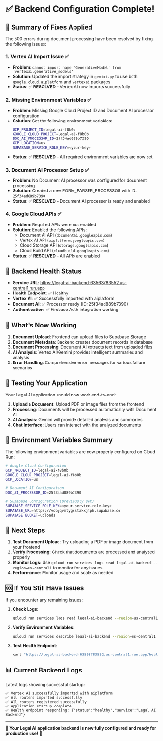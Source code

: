 # ✅ Backend Configuration Complete!

## 🎯 Summary of Fixes Applied

The 500 errors during document processing have been resolved by fixing the following issues:

### 1. **Vertex AI Import Issue** ✅
- **Problem**: `cannot import name 'GenerativeModel' from 'vertexai.generative_models'`
- **Solution**: Updated the import strategy in `gemini.py` to use both `google.cloud.aiplatform` and `vertexai` packages
- **Status**: ✅ **RESOLVED** - Vertex AI now imports successfully

### 2. **Missing Environment Variables** ✅
- **Problem**: Missing Google Cloud Project ID and Document AI processor configuration
- **Solution**: Set the following environment variables:
  ```bash
  GCP_PROJECT_ID=legal-ai-f8b0b
  GOOGLE_CLOUD_PROJECT=legal-ai-f8b0b
  DOC_AI_PROCESSOR_ID=25f34ad889b7390
  GCP_LOCATION=us
  SUPABASE_SERVICE_ROLE_KEY=<your-key>
  ```
- **Status**: ✅ **RESOLVED** - All required environment variables are now set

### 3. **Document AI Processor Setup** ✅
- **Problem**: No Document AI processor was configured for document processing
- **Solution**: Created a new FORM_PARSER_PROCESSOR with ID: `25f34ad889b7390`
- **Status**: ✅ **RESOLVED** - Document AI processor is ready and enabled

### 4. **Google Cloud APIs** ✅
- **Problem**: Required APIs were not enabled
- **Solution**: Enabled the following APIs:
  - Document AI API (`documentai.googleapis.com`)
  - Vertex AI API (`aiplatform.googleapis.com`)
  - Cloud Storage API (`storage.googleapis.com`)
  - Cloud Build API (`cloudbuild.googleapis.com`)
- **Status**: ✅ **RESOLVED** - All APIs are enabled

## 🧪 Backend Health Status

- **Service URL**: https://legal-ai-backend-63563783552.us-central1.run.app
- **Health Endpoint**: ✅ Healthy
- **Vertex AI**: ✅ Successfully imported with aiplatform
- **Document AI**: ✅ Processor ready (ID: 25f34ad889b7390)
- **Authentication**: ✅ Firebase Auth integration working

## 🚀 What's Now Working

1. **Document Upload**: Frontend can upload files to Supabase Storage
2. **Document Metadata**: Backend creates document records in database
3. **Document Processing**: Document AI extracts text from uploaded files
4. **AI Analysis**: Vertex AI/Gemini provides intelligent summaries and analysis
5. **Error Handling**: Comprehensive error messages for various failure scenarios

## 📱 Testing Your Application

Your Legal AI application should now work end-to-end:

1. **Upload a Document**: Upload PDF or image files from the frontend
2. **Processing**: Documents will be processed automatically with Document AI
3. **AI Analysis**: Gemini will provide detailed analysis and summaries
4. **Chat Interface**: Users can interact with the analyzed documents

## 🔧 Environment Variables Summary

The following environment variables are now properly configured on Cloud Run:

```bash
# Google Cloud Configuration
GCP_PROJECT_ID=legal-ai-f8b0b
GOOGLE_CLOUD_PROJECT=legal-ai-f8b0b
GCP_LOCATION=us

# Document AI Configuration  
DOC_AI_PROCESSOR_ID=25f34ad889b7390

# Supabase Configuration (previously set)
SUPABASE_SERVICE_ROLE_KEY=<your-service-role-key>
SUPABASE_URL=https://vobyqvmtygsstakxjtph.supabase.co
SUPABASE_BUCKET=uploads
```

## 🎉 Next Steps

1. **Test Document Upload**: Try uploading a PDF or image document from your frontend
2. **Verify Processing**: Check that documents are processed and analyzed properly
3. **Monitor Logs**: Use `gcloud run services logs read legal-ai-backend --region=us-central1` to monitor for any issues
4. **Performance**: Monitor usage and scale as needed

## 🆘 If You Still Have Issues

If you encounter any remaining issues:

1. **Check Logs**: 
   ```bash
   gcloud run services logs read legal-ai-backend --region=us-central1 --limit=20
   ```

2. **Verify Environment Variables**:
   ```bash
   gcloud run services describe legal-ai-backend --region=us-central1
   ```

3. **Test Health Endpoint**:
   ```bash
   curl "https://legal-ai-backend-63563783552.us-central1.run.app/health"
   ```

## 📊 Current Backend Logs

Latest logs showing successful startup:
```
✅ Vertex AI successfully imported with aiplatform  
✅ All routers imported successfully
✅ All routers registered successfully
✅ Application startup complete
✅ Health endpoint responding: {"status":"healthy","service":"Legal AI Backend"}
```

---

**🎯 Your Legal AI application backend is now fully configured and ready for production use!** 🎉